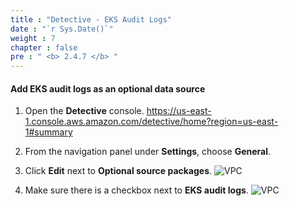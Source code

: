 ```yaml
---
title : "Detective - EKS Audit Logs"
date : "`r Sys.Date()`"
weight : 7
chapter : false
pre : " <b> 2.4.7 </b> "
---
```


#### Add EKS audit logs as an optional data source

1. Open the **Detective** console. https://us-east-1.console.aws.amazon.com/detective/home?region=us-east-1#summary 


2. From the navigation panel under **Settings**, choose **General**.



3. Click **Edit** next to **Optional source packages**.
![VPC](/images/2/2.4/2.4.7/s3.png)


4. Make sure there is a checkbox next to **EKS audit logs**.
![VPC](/images/2/2.4/2.4.7/s4.png)